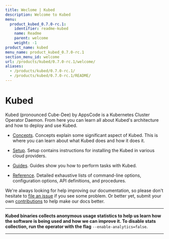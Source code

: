 ```yaml
---
title: Weclome | Kubed
description: Welcome to Kubed
menu:
  product_kubed_0.7.0-rc.1:
    identifier: readme-kubed
    name: Readme
    parent: welcome
    weight: -1
product_name: kubed
menu_name: product_kubed_0.7.0-rc.1
section_menu_id: welcome
url: /products/kubed/0.7.0-rc.1/welcome/
aliases:
  - /products/kubed/0.7.0-rc.1/
  - /products/kubed/0.7.0-rc.1/README/
---
```


# Kubed
Kubed (pronounced Cube-Dee) by AppsCode is a Kubernetes Cluster Operator Daemon. From here you can learn all about Kubed's architecture and how to deploy and use Kubed.

- [Concepts](/products/kubed/0.7.0-rc.1/concepts/). Concepts explain some significant aspect of Kubed. This is where you can learn about what Kubed does and how it does it.

- [Setup](/products/kubed/0.7.0-rc.1/setup/). Setup contains instructions for installing
  the Kubed in various cloud providers.

- [Guides](/products/kubed/0.7.0-rc.1/guides/). Guides show you how to perform tasks with Kubed.

- [Reference](/products/kubed/0.7.0-rc.1/reference/). Detailed exhaustive lists of
command-line options, configuration options, API definitions, and procedures.

We're always looking for help improving our documentation, so please don't hesitate to [file an issue](https://github.com/appscode/kubed/issues/new) if you see some problem. Or better yet, submit your own [contributions](/products/kubed/0.7.0-rc.1/CONTRIBUTING) to help
make our docs better.

---

**Kubed binaries collects anonymous usage statistics to help us learn how the software is being used and how we can improve it. To disable stats collection, run the operator with the flag** `--enable-analytics=false`.

---
